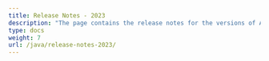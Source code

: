 ```yaml
---
title: Release Notes - 2023
description: "The page contains the release notes for the versions of Aspose.Tasks for Java released in 2023."
type: docs
weight: 7
url: /java/release-notes-2023/
---
```

